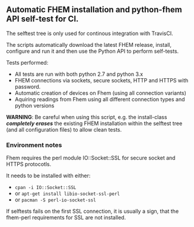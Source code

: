 ## Automatic FHEM installation and python-fhem API self-test for CI.

The selftest tree is only used for continous integration with TravisCI.

The scripts automatically download the latest FHEM release, install, configure and run it and then use the Python API to 
perform self-tests.

Tests performed:
* All tests are run with both python 2.7 and python 3.x
* FHEM connections via sockets, secure sockets, HTTP and HTTPS with password.
* Automatic creation of devices on Fhem (using all connection variants)
* Aquiring readings from Fhem using all different connection types and python versions

**WARNING**: Be careful when using this script, e.g. the install-class ***completely erases*** the existing FHEM installation
within the selftest tree (and all configuration files) to allow clean tests.

### Environment notes

Fhem requires the perl module IO::Socket::SSL for secure socket and HTTPS protocotls.

It needs to be installed with either:

* `cpan -i IO::Socket::SSL` 
* or `apt-get install libio-socket-ssl-perl`
* or `pacman -S perl-io-socket-ssl`

If selftests fails on the first SSL connection, it is usually a sign, that the fhem-perl requirements for SSL are not installed.